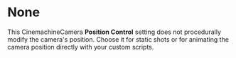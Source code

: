 # None

This CinemachineCamera __Position Control__ setting does not procedurally modify the camera's position. Choose it for static shots or for animating the camera position directly with your custom scripts.

